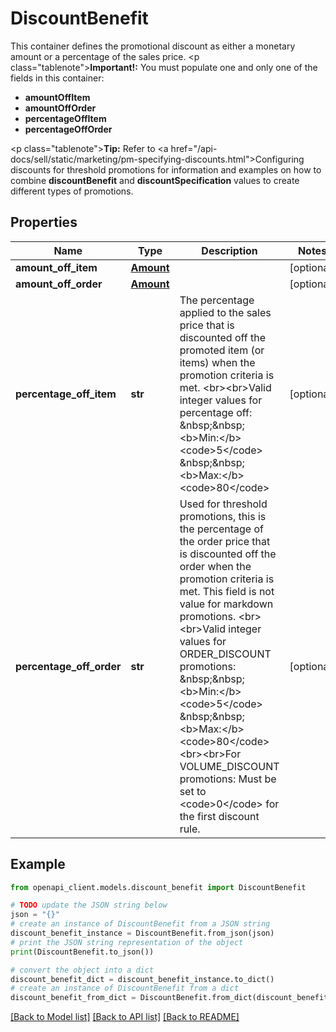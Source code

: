 # DiscountBenefit

This container defines the promotional discount as either a monetary amount or a percentage of the sales price.  <p class=\"tablenote\"><b>Important!:</b> You must populate one and only one of the fields in this container: <ul><li><b>amountOffItem</b></li> <li><b>amountOffOrder</b></li> <li><b>percentageOffItem</b></li> <li><b>percentageOffOrder</b></li></ul></p>  <p class=\"tablenote\"><b>Tip:</b> Refer to <a href=\"/api-docs/sell/static/marketing/pm-specifying-discounts.html\">Configuring discounts for threshold promotions</a> for information and examples on how to combine <b>discountBenefit</b> and <b>discountSpecification</b> values to create different types of promotions.</p>

## Properties

Name | Type | Description | Notes
------------ | ------------- | ------------- | -------------
**amount_off_item** | [**Amount**](Amount.md) |  | [optional] 
**amount_off_order** | [**Amount**](Amount.md) |  | [optional] 
**percentage_off_item** | **str** | The percentage applied to the sales price that is discounted off the promoted item (or items) when the promotion criteria is met.  &lt;br&gt;&lt;br&gt;Valid integer values for percentage off: &amp;nbsp;&amp;nbsp;&lt;b&gt;Min:&lt;/b&gt; &lt;code&gt;5&lt;/code&gt; &amp;nbsp;&amp;nbsp;&lt;b&gt;Max:&lt;/b&gt; &lt;code&gt;80&lt;/code&gt; | [optional] 
**percentage_off_order** | **str** | Used for threshold promotions, this is the percentage of the order price that is discounted off the order when the promotion criteria is met. This field is not value for markdown promotions.  &lt;br&gt;&lt;br&gt;Valid integer values for ORDER_DISCOUNT promotions: &amp;nbsp;&amp;nbsp;&lt;b&gt;Min:&lt;/b&gt; &lt;code&gt;5&lt;/code&gt; &amp;nbsp;&amp;nbsp;&lt;b&gt;Max:&lt;/b&gt; &lt;code&gt;80&lt;/code&gt;  &lt;br&gt;&lt;br&gt;For VOLUME_DISCOUNT promotions: Must be set to &lt;code&gt;0&lt;/code&gt; for the first discount rule. | [optional] 

## Example

```python
from openapi_client.models.discount_benefit import DiscountBenefit

# TODO update the JSON string below
json = "{}"
# create an instance of DiscountBenefit from a JSON string
discount_benefit_instance = DiscountBenefit.from_json(json)
# print the JSON string representation of the object
print(DiscountBenefit.to_json())

# convert the object into a dict
discount_benefit_dict = discount_benefit_instance.to_dict()
# create an instance of DiscountBenefit from a dict
discount_benefit_from_dict = DiscountBenefit.from_dict(discount_benefit_dict)
```
[[Back to Model list]](../README.md#documentation-for-models) [[Back to API list]](../README.md#documentation-for-api-endpoints) [[Back to README]](../README.md)


